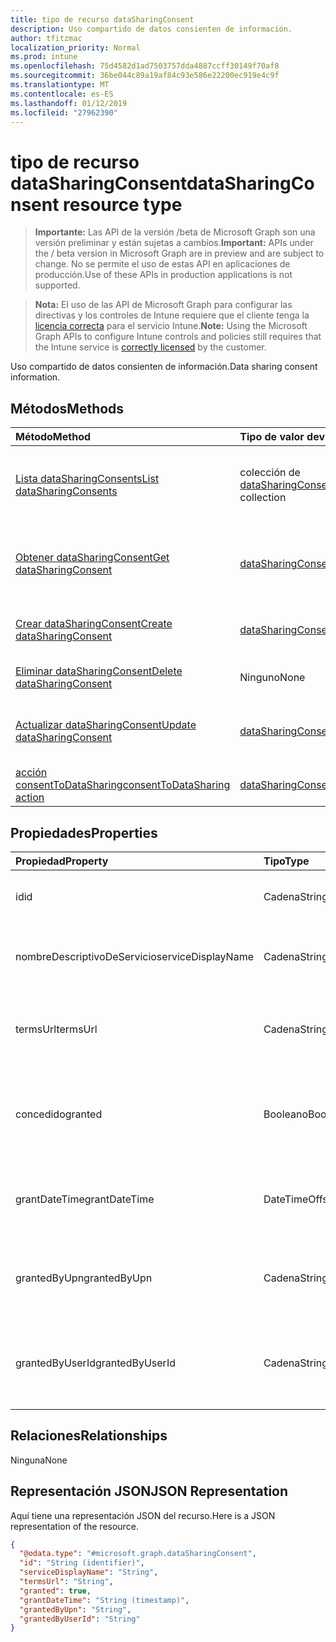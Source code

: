 ```yaml
---
title: tipo de recurso dataSharingConsent
description: Uso compartido de datos consienten de información.
author: tfitzmac
localization_priority: Normal
ms.prod: intune
ms.openlocfilehash: 75d4582d1ad7503757dda4887ccff30149f70af8
ms.sourcegitcommit: 36be044c89a19af84c93e586e22200ec919e4c9f
ms.translationtype: MT
ms.contentlocale: es-ES
ms.lasthandoff: 01/12/2019
ms.locfileid: "27962390"
---
```

# <a name="datasharingconsent-resource-type"></a><span data-ttu-id="5c02a-103">tipo de recurso dataSharingConsent</span><span class="sxs-lookup"><span data-stu-id="5c02a-103">dataSharingConsent resource type</span></span>

> <span data-ttu-id="5c02a-104">**Importante:** Las API de la versión /beta de Microsoft Graph son una versión preliminar y están sujetas a cambios.</span><span class="sxs-lookup"><span data-stu-id="5c02a-104">**Important:** APIs under the / beta version in Microsoft Graph are in preview and are subject to change.</span></span> <span data-ttu-id="5c02a-105">No se permite el uso de estas API en aplicaciones de producción.</span><span class="sxs-lookup"><span data-stu-id="5c02a-105">Use of these APIs in production applications is not supported.</span></span>

> <span data-ttu-id="5c02a-106">**Nota:** El uso de las API de Microsoft Graph para configurar las directivas y los controles de Intune requiere que el cliente tenga la [licencia correcta](https://go.microsoft.com/fwlink/?linkid=839381) para el servicio Intune.</span><span class="sxs-lookup"><span data-stu-id="5c02a-106">**Note:** Using the Microsoft Graph APIs to configure Intune controls and policies still requires that the Intune service is [correctly licensed](https://go.microsoft.com/fwlink/?linkid=839381) by the customer.</span></span>

<span data-ttu-id="5c02a-107">Uso compartido de datos consienten de información.</span><span class="sxs-lookup"><span data-stu-id="5c02a-107">Data sharing consent information.</span></span>
## <a name="methods"></a><span data-ttu-id="5c02a-108">Métodos</span><span class="sxs-lookup"><span data-stu-id="5c02a-108">Methods</span></span>
|<span data-ttu-id="5c02a-109">Método</span><span class="sxs-lookup"><span data-stu-id="5c02a-109">Method</span></span>|<span data-ttu-id="5c02a-110">Tipo de valor devuelto</span><span class="sxs-lookup"><span data-stu-id="5c02a-110">Return Type</span></span>|<span data-ttu-id="5c02a-111">Descripción</span><span class="sxs-lookup"><span data-stu-id="5c02a-111">Description</span></span>|
|:---|:---|:---|
|[<span data-ttu-id="5c02a-112">Lista dataSharingConsents</span><span class="sxs-lookup"><span data-stu-id="5c02a-112">List dataSharingConsents</span></span>](../api/intune-devices-datasharingconsent-list.md)|<span data-ttu-id="5c02a-113">colección de [dataSharingConsent](../resources/intune-devices-datasharingconsent.md)</span><span class="sxs-lookup"><span data-stu-id="5c02a-113">[dataSharingConsent](../resources/intune-devices-datasharingconsent.md) collection</span></span>|<span data-ttu-id="5c02a-114">Propiedades de la lista y relaciones de los objetos [dataSharingConsent](../resources/intune-devices-datasharingconsent.md) .</span><span class="sxs-lookup"><span data-stu-id="5c02a-114">List properties and relationships of the [dataSharingConsent](../resources/intune-devices-datasharingconsent.md) objects.</span></span>|
|[<span data-ttu-id="5c02a-115">Obtener dataSharingConsent</span><span class="sxs-lookup"><span data-stu-id="5c02a-115">Get dataSharingConsent</span></span>](../api/intune-devices-datasharingconsent-get.md)|[<span data-ttu-id="5c02a-116">dataSharingConsent</span><span class="sxs-lookup"><span data-stu-id="5c02a-116">dataSharingConsent</span></span>](../resources/intune-devices-datasharingconsent.md)|<span data-ttu-id="5c02a-117">Leer las propiedades y las relaciones del objeto [dataSharingConsent](../resources/intune-devices-datasharingconsent.md) .</span><span class="sxs-lookup"><span data-stu-id="5c02a-117">Read properties and relationships of the [dataSharingConsent](../resources/intune-devices-datasharingconsent.md) object.</span></span>|
|[<span data-ttu-id="5c02a-118">Crear dataSharingConsent</span><span class="sxs-lookup"><span data-stu-id="5c02a-118">Create dataSharingConsent</span></span>](../api/intune-devices-datasharingconsent-create.md)|[<span data-ttu-id="5c02a-119">dataSharingConsent</span><span class="sxs-lookup"><span data-stu-id="5c02a-119">dataSharingConsent</span></span>](../resources/intune-devices-datasharingconsent.md)|<span data-ttu-id="5c02a-120">Crear un nuevo objeto [dataSharingConsent](../resources/intune-devices-datasharingconsent.md) .</span><span class="sxs-lookup"><span data-stu-id="5c02a-120">Create a new [dataSharingConsent](../resources/intune-devices-datasharingconsent.md) object.</span></span>|
|[<span data-ttu-id="5c02a-121">Eliminar dataSharingConsent</span><span class="sxs-lookup"><span data-stu-id="5c02a-121">Delete dataSharingConsent</span></span>](../api/intune-devices-datasharingconsent-delete.md)|<span data-ttu-id="5c02a-122">Ninguno</span><span class="sxs-lookup"><span data-stu-id="5c02a-122">None</span></span>|<span data-ttu-id="5c02a-123">Elimina un [dataSharingConsent](../resources/intune-devices-datasharingconsent.md).</span><span class="sxs-lookup"><span data-stu-id="5c02a-123">Deletes a [dataSharingConsent](../resources/intune-devices-datasharingconsent.md).</span></span>|
|[<span data-ttu-id="5c02a-124">Actualizar dataSharingConsent</span><span class="sxs-lookup"><span data-stu-id="5c02a-124">Update dataSharingConsent</span></span>](../api/intune-devices-datasharingconsent-update.md)|[<span data-ttu-id="5c02a-125">dataSharingConsent</span><span class="sxs-lookup"><span data-stu-id="5c02a-125">dataSharingConsent</span></span>](../resources/intune-devices-datasharingconsent.md)|<span data-ttu-id="5c02a-126">Actualizar las propiedades de un objeto [dataSharingConsent](../resources/intune-devices-datasharingconsent.md) .</span><span class="sxs-lookup"><span data-stu-id="5c02a-126">Update the properties of a [dataSharingConsent](../resources/intune-devices-datasharingconsent.md) object.</span></span>|
|[<span data-ttu-id="5c02a-127">acción consentToDataSharing</span><span class="sxs-lookup"><span data-stu-id="5c02a-127">consentToDataSharing action</span></span>](../api/intune-devices-datasharingconsent-consenttodatasharing.md)|[<span data-ttu-id="5c02a-128">dataSharingConsent</span><span class="sxs-lookup"><span data-stu-id="5c02a-128">dataSharingConsent</span></span>](../resources/intune-devices-datasharingconsent.md)|<span data-ttu-id="5c02a-129">Todavía no documentado</span><span class="sxs-lookup"><span data-stu-id="5c02a-129">Not yet documented</span></span>|

## <a name="properties"></a><span data-ttu-id="5c02a-130">Propiedades</span><span class="sxs-lookup"><span data-stu-id="5c02a-130">Properties</span></span>
|<span data-ttu-id="5c02a-131">Propiedad</span><span class="sxs-lookup"><span data-stu-id="5c02a-131">Property</span></span>|<span data-ttu-id="5c02a-132">Tipo</span><span class="sxs-lookup"><span data-stu-id="5c02a-132">Type</span></span>|<span data-ttu-id="5c02a-133">Descripción</span><span class="sxs-lookup"><span data-stu-id="5c02a-133">Description</span></span>|
|:---|:---|:---|
|<span data-ttu-id="5c02a-134">id</span><span class="sxs-lookup"><span data-stu-id="5c02a-134">id</span></span>|<span data-ttu-id="5c02a-135">Cadena</span><span class="sxs-lookup"><span data-stu-id="5c02a-135">String</span></span>|<span data-ttu-id="5c02a-136">El consentimiento de uso compartido de datos Id.</span><span class="sxs-lookup"><span data-stu-id="5c02a-136">The data sharing consent Id</span></span>|
|<span data-ttu-id="5c02a-137">nombreDescriptivoDeServicio</span><span class="sxs-lookup"><span data-stu-id="5c02a-137">serviceDisplayName</span></span>|<span data-ttu-id="5c02a-138">Cadena</span><span class="sxs-lookup"><span data-stu-id="5c02a-138">String</span></span>|<span data-ttu-id="5c02a-139">El nombre para mostrar del flujo de trabajo del servicio</span><span class="sxs-lookup"><span data-stu-id="5c02a-139">The display name of the service work flow</span></span>|
|<span data-ttu-id="5c02a-140">termsUrl</span><span class="sxs-lookup"><span data-stu-id="5c02a-140">termsUrl</span></span>|<span data-ttu-id="5c02a-141">Cadena</span><span class="sxs-lookup"><span data-stu-id="5c02a-141">String</span></span>|<span data-ttu-id="5c02a-142">El TermsUrl para los datos de uso compartido de consentimiento</span><span class="sxs-lookup"><span data-stu-id="5c02a-142">The TermsUrl for the data sharing consent</span></span>|
|<span data-ttu-id="5c02a-143">concedido</span><span class="sxs-lookup"><span data-stu-id="5c02a-143">granted</span></span>|<span data-ttu-id="5c02a-144">Booleano</span><span class="sxs-lookup"><span data-stu-id="5c02a-144">Boolean</span></span>|<span data-ttu-id="5c02a-145">El estado de concedidos para los datos de uso compartido de consentimiento</span><span class="sxs-lookup"><span data-stu-id="5c02a-145">The granted state for the data sharing consent</span></span>|
|<span data-ttu-id="5c02a-146">grantDateTime</span><span class="sxs-lookup"><span data-stu-id="5c02a-146">grantDateTime</span></span>|<span data-ttu-id="5c02a-147">DateTimeOffset</span><span class="sxs-lookup"><span data-stu-id="5c02a-147">DateTimeOffset</span></span>|<span data-ttu-id="5c02a-148">Esta cuenta se le conceden el consentimiento de tiempo</span><span class="sxs-lookup"><span data-stu-id="5c02a-148">The time consent was granted for this account</span></span>|
|<span data-ttu-id="5c02a-149">grantedByUpn</span><span class="sxs-lookup"><span data-stu-id="5c02a-149">grantedByUpn</span></span>|<span data-ttu-id="5c02a-150">Cadena</span><span class="sxs-lookup"><span data-stu-id="5c02a-150">String</span></span>|<span data-ttu-id="5c02a-151">El Upn del usuario que concederse el consentimiento para esta cuenta</span><span class="sxs-lookup"><span data-stu-id="5c02a-151">The Upn of the user that granted consent for this account</span></span>|
|<span data-ttu-id="5c02a-152">grantedByUserId</span><span class="sxs-lookup"><span data-stu-id="5c02a-152">grantedByUserId</span></span>|<span data-ttu-id="5c02a-153">Cadena</span><span class="sxs-lookup"><span data-stu-id="5c02a-153">String</span></span>|<span data-ttu-id="5c02a-154">El identificador de usuario del usuario que concederse el consentimiento para esta cuenta</span><span class="sxs-lookup"><span data-stu-id="5c02a-154">The UserId of the user that granted consent for this account</span></span>|

## <a name="relationships"></a><span data-ttu-id="5c02a-155">Relaciones</span><span class="sxs-lookup"><span data-stu-id="5c02a-155">Relationships</span></span>
<span data-ttu-id="5c02a-156">Ninguna</span><span class="sxs-lookup"><span data-stu-id="5c02a-156">None</span></span>
## <a name="json-representation"></a><span data-ttu-id="5c02a-157">Representación JSON</span><span class="sxs-lookup"><span data-stu-id="5c02a-157">JSON Representation</span></span>
<span data-ttu-id="5c02a-158">Aquí tiene una representación JSON del recurso.</span><span class="sxs-lookup"><span data-stu-id="5c02a-158">Here is a JSON representation of the resource.</span></span>
<!-- {
  "blockType": "resource",
  "keyProperty": "id",
  "@odata.type": "microsoft.graph.dataSharingConsent"
}
-->
``` json
{
  "@odata.type": "#microsoft.graph.dataSharingConsent",
  "id": "String (identifier)",
  "serviceDisplayName": "String",
  "termsUrl": "String",
  "granted": true,
  "grantDateTime": "String (timestamp)",
  "grantedByUpn": "String",
  "grantedByUserId": "String"
}
```





